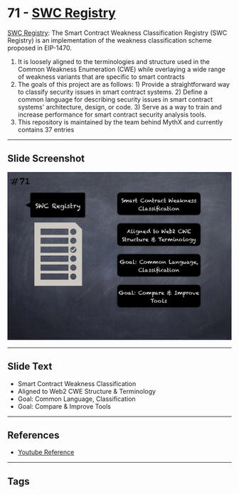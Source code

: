 
# 71 - [SWC Registry](./SWC%20Registry.md)

[SWC Registry](https://github.com/SmartContractSecurity/SWC-registry): The Smart Contract Weakness Classification Registry (SWC Registry) is an implementation of the weakness classification scheme proposed in EIP-1470. 

1. It is loosely aligned to the terminologies and structure used in the Common Weakness Enumeration (CWE) while overlaying a wide range of weakness variants that are specific to smart contracts
2. The goals of this project are as follows: 1) Provide a straightforward way to classify security issues in smart contract systems. 2) Define a common language for describing security issues in smart contract systems' architecture, design, or code. 3) Serve as a way to train and increase performance for smart contract security analysis tools.
3. This repository is maintained by the team behind MythX and currently contains 37 entries
___
## Slide Screenshot
![071.png](../../images/6.Audit%20Techniques%20and%20Tools%20101/071.png)
___
## Slide Text
- Smart Contract Weakness Classification
- Aligned to Web2 CWE Structure & Terminology
- Goal: Common Language, Classification
- Goal: Compare & Improve Tools
___
## References
- [Youtube Reference](https://youtu.be/jZ81ebDJVe0?t=711)
___
## Tags
